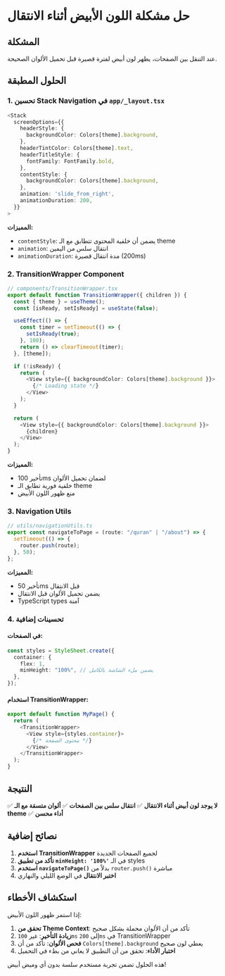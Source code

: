# حل مشكلة اللون الأبيض أثناء الانتقال

## المشكلة

عند التنقل بين الصفحات، يظهر لون أبيض لفترة قصيرة قبل تحميل الألوان الصحيحة.

## الحلول المطبقة

### 1. تحسين Stack Navigation في `app/_layout.tsx`

```typescript
<Stack
  screenOptions={{
    headerStyle: {
      backgroundColor: Colors[theme].background,
    },
    headerTintColor: Colors[theme].text,
    headerTitleStyle: {
      fontFamily: FontFamily.bold,
    },
    contentStyle: {
      backgroundColor: Colors[theme].background,
    },
    animation: 'slide_from_right',
    animationDuration: 200,
  }}
>
```

**المميزات:**

- `contentStyle`: يضمن أن خلفية المحتوى تتطابق مع الـ theme
- `animation`: انتقال سلس من اليمين
- `animationDuration`: مدة انتقال قصيرة (200ms)

### 2. TransitionWrapper Component

```typescript
// components/TransitionWrapper.tsx
export default function TransitionWrapper({ children }) {
  const { theme } = useTheme();
  const [isReady, setIsReady] = useState(false);

  useEffect(() => {
    const timer = setTimeout(() => {
      setIsReady(true);
    }, 100);
    return () => clearTimeout(timer);
  }, [theme]);

  if (!isReady) {
    return (
      <View style={{ backgroundColor: Colors[theme].background }}>
        {/* Loading state */}
      </View>
    );
  }

  return (
    <View style={{ backgroundColor: Colors[theme].background }}>
      {children}
    </View>
  );
}
```

**المميزات:**

- تأخير 100ms لضمان تحميل الألوان
- خلفية فورية تطابق الـ theme
- منع ظهور اللون الأبيض

### 3. Navigation Utils

```typescript
// utils/navigationUtils.ts
export const navigateToPage = (route: "/quran" | "/about") => {
  setTimeout(() => {
    router.push(route);
  }, 50);
};
```

**المميزات:**

- تأخير 50ms قبل الانتقال
- يضمن تحميل الألوان قبل الانتقال
- TypeScript types آمنة

### 4. تحسينات إضافية

#### في الصفحات:

```typescript
const styles = StyleSheet.create({
  container: {
    flex: 1,
    minHeight: "100%", // يضمن ملء الشاشة بالكامل
  },
});
```

#### استخدام TransitionWrapper:

```typescript
export default function MyPage() {
  return (
    <TransitionWrapper>
      <View style={styles.container}>
        {/* محتوى الصفحة */}
      </View>
    </TransitionWrapper>
  );
}
```

## النتيجة

✅ **لا يوجد لون أبيض أثناء الانتقال**
✅ **انتقال سلس بين الصفحات**
✅ **ألوان متسقة مع الـ theme**
✅ **أداء محسن**

## نصائح إضافية

1. **استخدم TransitionWrapper** لجميع الصفحات الجديدة
2. **تأكد من تطبيق `minHeight: '100%'`** في الـ styles
3. **استخدم `navigateToPage()`** بدلاً من `router.push()` مباشرة
4. **اختبر الانتقال** في الوضع الليلي والنهاري

## استكشاف الأخطاء

إذا استمر ظهور اللون الأبيض:

1. **تحقق من Theme Context**: تأكد من أن الألوان محملة بشكل صحيح
2. **زيادة التأخير**: غير `100ms` إلى `200ms` في TransitionWrapper
3. **فحص الألوان**: تأكد من أن `Colors[theme].background` يعطي لون صحيح
4. **اختبار الأداء**: تحقق من أن التطبيق لا يعاني من بطء في التحميل

هذه الحلول تضمن تجربة مستخدم سلسة بدون أي وميض أبيض!
